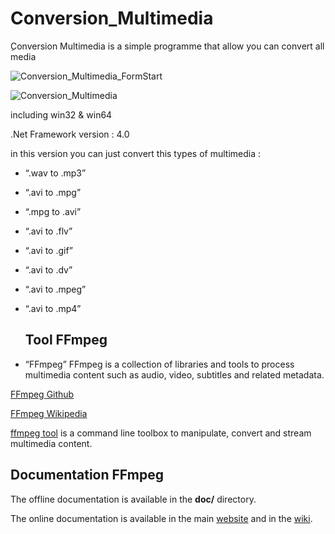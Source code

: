 # Conversion_Multimedia
ِConversion Multimedia is a simple programme that allow you can convert all media

![Conversion_Multimedia_FormStart](https://user-images.githubusercontent.com/48380521/71557740-2c708080-2a42-11ea-987e-88b68049a1aa.png)

![Conversion_Multimedia](https://user-images.githubusercontent.com/48380521/71556670-46569700-2a33-11ea-96e8-bfe80394e67d.png)

including win32 & win64

.Net Framework version : 4.0

in this version you can just convert this types of multimedia :
- “.wav to .mp3”
- “.avi to .mpg”
- “.mpg to .avi”
- “.avi to .flv”
- “.avi to .gif”
- “.avi to .dv”
- “.avi to .mpeg”
- “.avi to .mp4”

  ## Tool FFmpeg
  
- “FFmpeg”
FFmpeg is a collection of libraries and tools to process multimedia content
such as audio, video, subtitles and related metadata.

[FFmpeg Github](https://github.com/FFmpeg/FFmpeg)

[FFmpeg Wikipedia](https://en.wikipedia.org/wiki/FFmpeg)

[ffmpeg tool](https://ffmpeg.org/ffmpeg.html) is a command line toolbox to manipulate, convert and stream multimedia content.
  
  ## Documentation FFmpeg

The offline documentation is available in the **doc/** directory.

The online documentation is available in the main [website](https://ffmpeg.org)
and in the [wiki](https://trac.ffmpeg.org).
